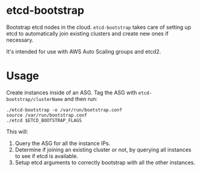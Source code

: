 # etcd-bootstrap

Bootstrap etcd nodes in the cloud. `etcd-bootstrap` takes care of setting up etcd
to automatically join existing clusters and create new ones if necessary.

It's intended for use with AWS Auto Scaling groups and etcd2.

# Usage

Create instances inside of an ASG. Tag the ASG with `etcd-bootstrap/clusterName` 
and then run:

    ./etcd-bootstrap -o /var/run/bootstrap.conf
    source /var/run/bootstrap.conf
    ./etcd $ETCD_BOOTSTRAP_FLAGS

This will:

1. Query the ASG for all the instance IPs.
2. Determine if joining an existing cluster or not, by querying all instances
   to see if etcd is available.
3. Setup etcd arguments to correctly bootstrap with all the other instances.
